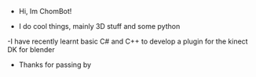 - Hi, Im ChomBot!

- I do cool things, mainly 3D stuff and some python

-I have recently learnt basic C# and C++ to develop a plugin for the kinect DK for blender

- Thanks for passing by
